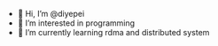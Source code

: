 - 👋 Hi, I’m @diyepei
- 👀 I’m interested in programming
- 🌱 I’m currently learning rdma and distributed system
<!---
- 💞️ I’m looking to collaborate on ...
- 📫 How to reach me ...
--->

<!---
diyepei/diyepei is a ✨ special ✨ repository because its `README.md` (this file) appears on your GitHub profile.
You can click the Preview link to take a look at your changes.
--->
